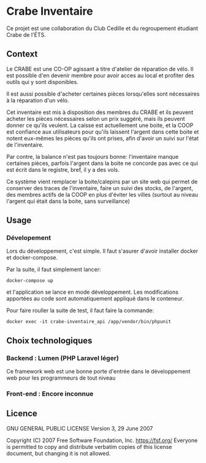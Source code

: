 # Crabe Inventaire

Ce projet est une collaboration du Club Cedille et du regroupement étudiant Crabe de l'ÉTS.

## Context

Le CRABE est une CO-OP agissant a titre d'atelier de réparation de vélo. Il est possible d'en devenir
membre pour avoir acces au local et profiter des outils qui y sont disponibles.

Il est aussi possible d'acheter certaines pièces lorsqu'elles sont nécessaires à la réparation d'un vélo.

Cet inventaire est mis à disposition des membres du CRABE et ils peuvent acheter les pièces
nécessaires selon un prix suggéré, mais ils peuvent donner ce qu'ils veulent. La caisse est actuellement
une boite, et la COOP est confiance aux utilisateurs pour qu'ils laissent l'argent dans cette boite et notent
eux-mêmes les pièces qu'ils ont prises, afin d'avoir un suivi sur l'état de l'inventaire.

Par contre, la balance n'est pas toujours bonne: l'inventaire manque certaines pièces, parfois l'argent dans
la boite ne concorde pas avec ce qui est écrit dans le registre, bref, il y a des vols.

Ce système vient remplacer la boite/calepins par un site web qui permet de conserver des traces de l'inventaire, faire un suivi des stocks, de l'argent, des membres actifs de la COOP en plus d'éviter
les villes (surtout au niveau l'argent qui était dans la boite, sans surveillance)

## Usage

### Dévelopement

Lors du développement, c'est simple. Il faut s'asurer d'avoir installer docker et docker-compose.

Par la suite, il faut simplement lancer:

    docker-compose up

et l'application se lance en mode développement. Les modifications apportées au code sont automatiquement
appliqué dans le conteneur.


Pour faire rouller la suite de test, il faut faire la commande:

    docker exec -it crabe-inventaire_api /app/vendor/bin/phpunit

## Choix technologiques

### Backend : Lumen (PHP Laravel léger)

Ce framework web est une bonne porte d'entrée dans le développement web pour les programmeurs de tout niveau

### Front-end : Encore inconnue


## Licence 

GNU GENERAL PUBLIC LICENSE
Version 3, 29 June 2007

Copyright (C) 2007 Free Software Foundation, Inc. <https://fsf.org/>
Everyone is permitted to copy and distribute verbatim copies
of this license document, but changing it is not allowed.
